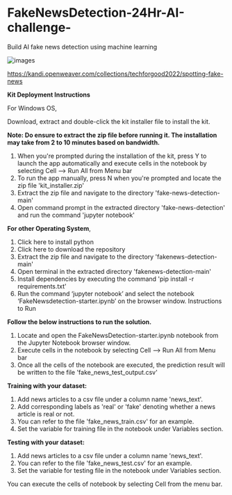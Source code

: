 # FakeNewsDetection-24Hr-AI-challenge-
Build AI fake news detection using machine learning

![images](https://user-images.githubusercontent.com/67356946/183242686-35158930-b45d-4aa3-a404-460fdbaecc43.jpg)

https://kandi.openweaver.com/collections/techforgood2022/spotting-fake-news

**Kit Deployment Instructions**

For Windows OS,

  Download, extract and double-click the kit installer file to install the kit.

  **Note: Do ensure to extract the zip file before running it. The installation may take from 2 to 10 minutes based on bandwidth.**

  1. When you're prompted during the installation of the kit, press Y to launch the app automatically and execute cells in the notebook by selecting Cell --> Run All from Menu bar
  2. To run the app manually, press N when you're prompted and locate the zip file 'kit_installer.zip'
  3. Extract the zip file and navigate to the directory 'fake-news-detection-main'
  4. Open command prompt in the extracted directory 'fake-news-detection' and run the command 'jupyter notebook'
  
**For other Operating System**,

  1. Click here to install python
  2. Click here to download the repository
  3. Extract the zip file and navigate to the directory 'fakenews-detection-main'
  4. Open terminal in the extracted directory 'fakenews-detection-main'
  5. Install dependencies by executing the command 'pip install -r requirements.txt'
  6. Run the command ‘jupyter notebook’ and select the notebook ‘FakeNewsdetection-starter.ipynb’ on the browser window.
Instructions to Run

**Follow the below instructions to run the solution.**

  1. Locate and open the FakeNewsDetection-starter.ipynb notebook from the Jupyter Notebook browser window.
  2. Execute cells in the notebook by selecting Cell --> Run All from Menu bar
  3. Once all the cells of the notebook are executed, the prediction result will be written to the file 'fake_news_test_output.csv'

**Training with your dataset:**
1. Add news articles to a csv file under a column name 'news_text'.
2. Add corresponding labels as 'real' or 'fake' denoting whether a news article is real or not.
3. You can refer to the file 'fake_news_train.csv' for an example.
4. Set the variable for training file in the notebook under Variables section.

**Testing with your dataset:**
1. Add news articles to a csv file under a column name 'news_text'.
2. You can refer to the file 'fake_news_test.csv' for an example.
3. Set the variable for testing file in the notebook under Variables section.

You can execute the cells of notebook by selecting Cell from the menu bar.
